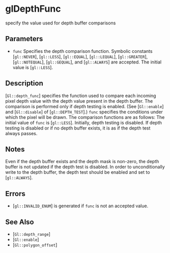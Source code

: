 # glDepthFunc
specify the value used for depth buffer comparisons

## Parameters
- `func`
  Specifies the depth comparison function. Symbolic constants
  [`gl::NEVER`], [`gl::LESS`], [`gl::EQUAL`], [`gl::LEQUAL`],
  [`gl::GREATER`], [`gl::NOTEQUAL`], [`gl::GEQUAL`], and [`gl::ALWAYS`]
  are accepted. The initial value is [`gl::LESS`].

## Description
[`Gl::depth_func`] specifies the function used to compare each
  incoming pixel depth value with the depth value present in the depth
  buffer. The comparison is performed only if depth testing is enabled.
  (See [`Gl::enable`] and [`Gl::disable`] of [`gl::DEPTH_TEST`].)
`func` specifies the conditions under which the pixel will be drawn.
  The comparison functions are as follows:
The initial value of `func` is [`gl::LESS`]. Initially, depth testing
  is disabled. If depth testing is disabled or if no depth buffer
  exists, it is as if the depth test always passes.

## Notes
Even if the depth buffer exists and the depth mask is non-zero, the
  depth buffer is not updated if the depth test is disabled. In order to
  unconditionally write to the depth buffer, the depth test should be
  enabled and set to [`gl::ALWAYS`].

## Errors
- [`gl::INVALID_ENUM`] is generated if `func` is not an accepted value.

## See Also
- [`Gl::depth_range`]
- [`Gl::enable`]
- [`Gl::polygon_offset`]
